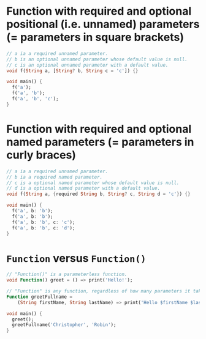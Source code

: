 # Function with required and optional positional (i.e. unnamed) parameters (= parameters in square brackets)
```dart
// a ia a required unnamed parameter.
// b is an optional unnamed parameter whose default value is null.
// c is an optional unnamed parameter with a default value.
void f(String a, [String? b, String c = 'c']) {}

void main() {
  f('a');
  f('a', 'b');
  f('a', 'b', 'c');
}
```

# Function with required and optional named parameters (= parameters in curly braces)
```dart
// a ia a required unnamed parameter.
// b ia a required named parameter.
// c is a optional named parameter whose default value is null.
// d is a optional named parameter with a default value.
void f(String a, {required String b, String? c, String d = 'c'}) {}

void main() {
  f('a', b: 'b');
  f('a', b: 'b');
  f('a', b: 'b', c: 'c');
  f('a', b: 'b', c: 'd');
}
```

# `Function` versus `Function()`
```dart
// "Function()" is a parameterless function.
void Function() greet = () => print('Hello!');

// "Function" is any function, regardless of how many parameters it takes.
Function greetFullname =
    (String firstName, String lastName) => print('Hello $firstName $lastName');

void main() {
  greet();
  greetFullname('Christopher', 'Robin');
}
```